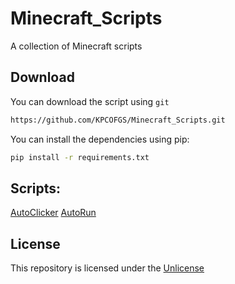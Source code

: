 # Minecraft_Scripts

A collection of Minecraft scripts

## Download

You can download the script using `git`
```bash
https://github.com/KPCOFGS/Minecraft_Scripts.git
```
You can install the dependencies using pip:
```bash
pip install -r requirements.txt
```
## Scripts:

[AutoClicker]()
[AutoRun]()

## License
This repository is licensed under the [Unlicense](LICENSE)
